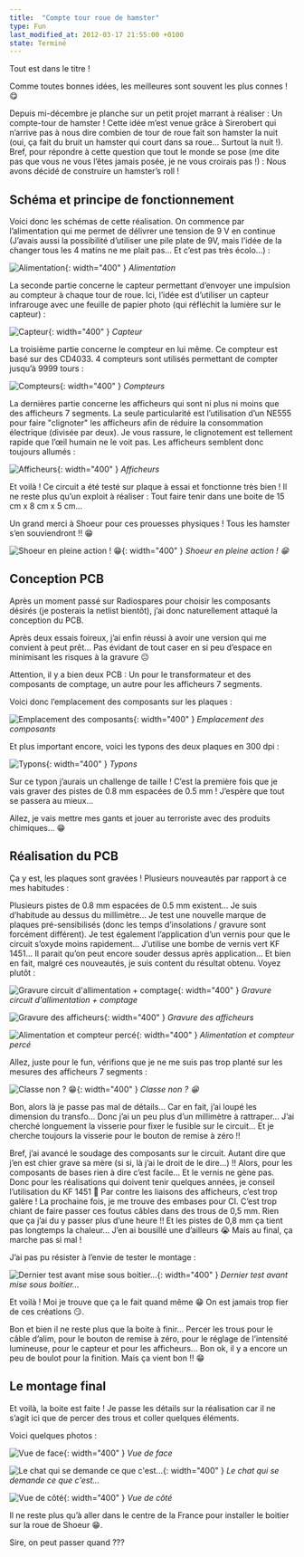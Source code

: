```yaml
---
title:  "Compte tour roue de hamster"
type: Fun
last_modified_at: 2012-03-17 21:55:00 +0100
state: Terminé
---
```


Tout est dans le titre !

<!--more-->

Comme toutes bonnes idées, les meilleures sont souvent les plus connes ! :yum:

Depuis mi-décembre je planche sur un petit projet marrant à réaliser : Un compte-tour
de hamster ! Cette idée m’est venue grâce à Sirerobert qui n’arrive pas à nous dire
combien de tour de roue fait son hamster la nuit (oui, ça fait du bruit un hamster
qui court dans sa roue… Surtout la nuit !). Bref, pour répondre à cette question que
tout le monde se pose (me dite pas que vous ne vous l’êtes jamais posée, je ne vous
croirais pas !) : Nous avons décidé de construire un hamster’s roll !

## Schéma et principe de fonctionnement

Voici donc les schémas de cette réalisation. On commence par l’alimentation qui me
permet de délivrer une tension de 9 V en continue (J’avais aussi la possibilité
d’utiliser une pile plate de 9V, mais l’idée de la changer tous les 4 matins ne me
plait pas... Et c’est pas très écolo...) :

![Alimentation](/assets/projects/HamsterRoll/Hamster-roll-Alimentation.jpg){: width="400" }
_Alimentation_

La seconde partie concerne le capteur permettant d’envoyer une impulsion au compteur
à chaque tour de roue. Ici, l’idée est d’utiliser un capteur infrarouge avec une
feuille de papier photo (qui réfléchit la lumière sur le capteur) :

![Capteur](/assets/projects/HamsterRoll/Hamster-roll-Trigger.jpg){: width="400" }
_Capteur_

La troisième partie concerne le compteur en lui même. Ce compteur est basé sur des
CD4033. 4 compteurs sont utilisés permettant de compter jusqu’à 9999 tours :

![Compteurs](/assets/projects/HamsterRoll/Hamster-roll-Counters.jpg){: width="400" }
_Compteurs_

La dernières partie concerne les afficheurs qui sont ni plus ni moins que des
afficheurs 7 segments. La seule particularité est l’utilisation d’un NE555 pour faire
"clignoter" les afficheurs afin de réduire la consommation électrique (divisée par
deux). Je vous rassure, le clignotement est tellement rapide que l’œil humain ne le
voit pas. Les afficheurs semblent donc toujours allumés :

![Afficheurs](/assets/projects/HamsterRoll/Hamster-roll-Display.jpg){: width="400" }
_Afficheurs_

Et voilà ! Ce circuit a été testé sur plaque à essai et fonctionne très bien ! Il ne
reste plus qu’un exploit à réaliser : Tout faire tenir dans une boite de 15 cm x 8 cm
x 5 cm...

Un grand merci à Shoeur pour ces prouesses physiques ! Tous les hamster s’en
souviendront !! :grin:

![Shoeur en pleine action ! :grin:](/assets/projects/HamsterRoll/IMG_0434.jpg){: width="400" }
_Shoeur en pleine action ! :grin:_


## Conception PCB

Après un moment passé sur Radiospares pour choisir les composants désirés (je
posterais la netlist bientôt), j’ai donc naturellement attaqué la conception du PCB.

Après deux essais foireux, j’ai enfin réussi à avoir une version qui me convient à
peut prêt... Pas évidant de tout caser en si peu d’espace en minimisant les risques à
la gravure :neutral_face:

Attention, il y a bien deux PCB : Un pour le transformateur et des composants de
comptage, un autre pour les afficheurs 7 segments.

Voici donc l’emplacement des composants sur les plaques :

![Emplacement des composants](/assets/projects/HamsterRoll/Hamsters-roll-Position-composants.jpg){: width="400" }
_Emplacement des composants_

Et plus important encore, voici les typons des deux plaques en 300 dpi :

![Typons](/assets/projects/HamsterRoll/Hamsters-roll-Typon.bmp){: width="400" }
_Typons_

Sur ce typon j’aurais un challenge de taille ! C’est la première fois que je vais
graver des pistes de 0.8 mm espacées de 0.5 mm ! J’espère que tout se passera au
mieux...

Allez, je vais mettre mes gants et jouer au terroriste avec des produits
chimiques... :grin:


## Réalisation du PCB

Ça y est, les plaques sont gravées ! Plusieurs nouveautés par rapport à ce mes
habitudes :

Plusieurs pistes de 0.8 mm espacées de 0.5 mm existent… Je suis d’habitude au dessus
du millimètre...
Je test une nouvelle marque de plaques pré-sensibilisés (donc les temps
d’insolations / gravure sont forcément différent).
Je test également l’application d’un vernis pour que le circuit s’oxyde moins
rapidement... J’utilise une bombe de vernis vert KF 1451... Il parait qu’on peut
encore souder dessus après application...
Et bien en fait, malgré ces nouveautés, je suis content du résultat obtenu. Voyez
plutôt :

![Gravure circuit d'allimentation + comptage](/assets/projects/HamsterRoll/IMG_0435.jpg){: width="400" }
_Gravure circuit d'allimentation + comptage_

![Gravure des afficheurs](/assets/projects/HamsterRoll/IMG_0436.jpg){: width="400" }
_Gravure des afficheurs_

![Alimentation et compteur percé](/assets/projects/HamsterRoll/IMG_0437.jpg){: width="400" }
_Alimentation et compteur percé_

Allez, juste pour le fun, vérifions que je ne me suis pas trop planté sur les mesures
des afficheurs 7 segments :

![Classe non ? :grin:](/assets/projects/HamsterRoll/IMG_0438.jpg){: width="400" }
_Classe non ? :grin:_

Bon, alors là je passe pas mal de détails... Car en fait, j’ai loupé les dimension du
transfo... Donc j’ai un peu plus d’un millimètre à rattraper... J’ai cherché
longuement la visserie pour fixer le fusible sur le circuit... Et je cherche toujours
la visserie pour le bouton de remise à zéro !!

Bref, j’ai avancé le soudage des composants sur le circuit. Autant dire que j’en est
chier grave sa mère (si si, là j’ai le droit de le dire...) !! Alors, pour les
composants de bases rien à dire c’est facile... Et le vernis ne gène pas. Donc pour
les réalisations qui doivent tenir quelques années, je conseil l’utilisation du KF
1451 :slightly_smiling_face: Par contre les liaisons des afficheurs, c’est trop
galère ! La prochaine fois, je me trouve des embases pour CI. C’est trop chiant de
faire passer ces foutus câbles dans des trous de 0,5 mm. Rien que ça j’ai du y passer
plus d’une heure !! Et les pistes de 0,8 mm ça tient pas longtemps la chaleur... J’en
ai bousillé une d’ailleurs :sob: Mais au final, ça marche pas si mal !

J’ai pas pu résister à l’envie de tester le montage :

![Dernier test avant mise sous boitier...](/assets/projects/HamsterRoll/IMG_0441.jpg){: width="400" }
_Dernier test avant mise sous boitier..._

Et voilà ! Moi je trouve que ça le fait quand même :grin: On est jamais trop fier de
ces créations :smirk:.

Bon et bien il ne reste plus que la boite à finir... Percer les trous pour le câble
d’alim, pour le bouton de remise à zéro, pour le réglage de l’intensité lumineuse,
pour le capteur et pour les afficheurs... Bon ok, il y a encore un peu de boulot pour
la finition. Mais ça vient bon !! :grin:


## Le montage final

Et voilà, la boite est faite ! Je passe les détails sur la réalisation car il ne
s’agit ici que de percer des trous et coller quelques éléments.

Voici quelques photos :

![Vue de face](/assets/projects/HamsterRoll/IMG_0443.jpg){: width="400" }
_Vue de face_

![Le chat qui se demande ce que c'est...](/assets/projects/HamsterRoll/IMG_0444.jpg){: width="400" }
_Le chat qui se demande ce que c'est..._

![Vue de côté](/assets/projects/HamsterRoll/IMG_0447.jpg){: width="400" }
_Vue de côté_

Il ne reste plus qu’à aller dans le centre de la France pour installer le boitier sur
la roue de Shoeur :grin:.

Sire, on peut passer quand ???

